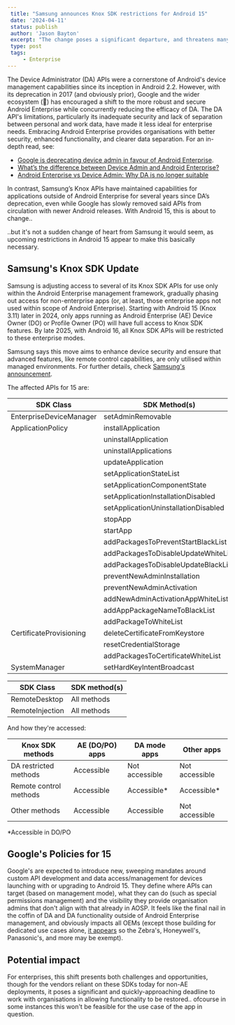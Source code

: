 ```yaml
---
 title: "Samsung announces Knox SDK restrictions for Android 15"
 date: '2024-04-11'
 status: publish
 author: 'Jason Bayton'
 excerpt: "The change poses a significant departure, and threatens many apps on the market making use of the affected APIs today."
 type: post
 tags:
     - Enterprise
---
```

The Device Administrator (DA) APIs were a cornerstone of Android's device management capabilities since its inception in Android 2.2. However, with its deprecation in 2017 (and obviously prior), Google and the wider ecosystem (👋) has encouraged a shift to the more robust and secure Android Enterprise while concurrently reducing the efficacy of DA. The DA API's limitations, particularly its inadequate security and lack of separation between personal and work data, have made it less ideal for enterprise needs. Embracing Android Enterprise provides organisations with better security, enhanced functionality, and clearer data separation. For an in-depth read, see:

- [Google is deprecating device admin in favour of Android Enterprise](/blog/2017/12/google-is-deprecating-device-admin-in-favour-of-android-enterprise/).
- [What’s the difference between Device Admin and Android Enterprise?](/android/android-enterprise-faq/da-vs-ae-differences/)
- [Android Enterprise vs Device Admin: Why DA is no longer suitable](/android/android-enterprise-vs-device-administrator-legacy-enrolment/)

In contrast, Samsung’s Knox APIs have maintained capabilities for applications outside of Android Enterprise for several years since DA’s deprecation, even while Google has slowly removed said APIs from circulation with newer Android releases. With Android 15, this is about to change.. 

..but it's not a sudden change of heart from Samsung it would seem, as upcoming restrictions in Android 15 appear to make this basically necessary.

## Samsung's Knox SDK Update

Samsung is adjusting access to several of its Knox SDK APIs for use only within the Android Enterprise management framework, gradually phasing out access for non-enterprise apps (or, at least, those enterprise apps not used within scope of Android Enterprise). Starting with Android 15 (Knox 3.11) later in 2024, only apps running as Android Enterprise (AE) Device Owner (DO) or Profile Owner (PO) will have full access to Knox SDK features. By late 2025, with Android 16, all Knox SDK APIs will be restricted to these enterprise modes. 

Samsung says this move aims to enhance device security and ensure that advanced features, like remote control capabilities, are only utilised within managed environments. For further details, check [Samsung's announcement](https://app.smartbusiness.samsung.com/e/er?s=756917348&lid=12793&elqTrackId=70653d99277343e2b229fbc841f59798&elq=7e6cc3e158084de9ad19d147a7b3a520&elqaid=3289&elqat=1).

The affected APIs for 15 are: 

<div class="responsive-table-wrapper">

| SDK Class               | SDK Method(s)                        |
|-------------------------|--------------------------------------|
| EnterpriseDeviceManager | setAdminRemovable                    |
| ApplicationPolicy       | installApplication                   |
|                         | uninstallApplication                 |
|                         | uninstallApplications                |
|                         | updateApplication                    |
|                         | setApplicationStateList              |
|                         | setApplicationComponentState         |
|                         | setApplicationInstallationDisabled   |
|                         | setApplicationUninstallationDisabled |
|                         | stopApp                              |
|                         | startApp                             |
|                         | addPackagesToPreventStartBlackList   |
|                         | addPackagesToDisableUpdateWhiteList  |
|                         | addPackagesToDisableUpdateBlackList  |
|                         | preventNewAdminInstallation          |
|                         | preventNewAdminActivation            |
|                         | addNewAdminActivationAppWhiteList    |
|                         | addAppPackageNameToBlackList         |
|                         | addPackageToWhiteList                |
| CertificateProvisioning | deleteCertificateFromKeystore        |
|                         | resetCredentialStorage               |
|                         | addPackagesToCertificateWhiteList    |
| SystemManager           | setHardKeyIntentBroadcast            |

| SDK Class       | SDK method(s) |
|-----------------|---------------|
| RemoteDesktop   | All methods   |
| RemoteInjection | All methods   |

And how they're accessed: 

| Knox SDK methods       | AE (DO/PO) apps | DA mode apps   | Other apps     |
|------------------------|-----------------|----------------|----------------|
| DA restricted methods  | Accessible      | Not accessible | Not accessible |
| Remote control methods | Accessible      | Accessible*    | Accessible*    |
| Other methods          | Accessible      | Accessible     | Not accessible |

</div>

*Accessible in DO/PO

## Google's Policies for 15

Google's are expected to introduce new, sweeping mandates around custom API development and data access/management for devices launching with or upgrading to Android 15. They define where APIs can target (based on management mode), what they can do (such as special permissions management) and the visibility they provide organisation admins that don't align with that already in AOSP. It feels like the final nail in the coffin of DA and DA functionality outside of Android Enterprise management, and obviously impacts all OEMs (except those building for dedicated use cases alone, [it appears](/blog/2024/04/new-for-enterprise-android-15/#deeper-dedicated-device-experience-management) so the Zebra's, Honeywell's, Panasonic's, and more may be exempt).

## Potential impact

For enterprises, this shift presents both challenges and opportunities, though for the vendors reliant on these SDKs today for non-AE deployments, it poses a significant and quickly-approaching deadline to work with organisations in allowing functionality to be restored.. ofcourse in some instances this won't be feasible for the use case of the app in question.